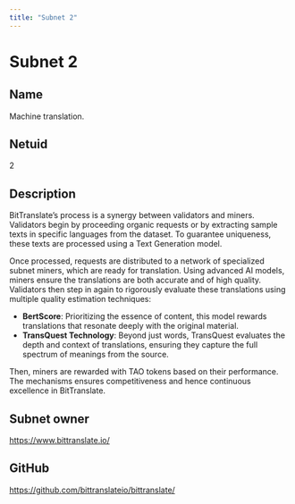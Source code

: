 ```yaml
---
title: "Subnet 2"
---
```


# Subnet 2

## Name

Machine translation.

## Netuid
2

## Description

BitTranslate’s process is a synergy between validators and miners. Validators begin by proceeding organic requests or by extracting sample texts in specific languages from the dataset. To guarantee uniqueness, these texts are processed using a Text Generation model.

Once processed, requests are distributed to a network of specialized subnet miners, which are ready for translation. Using advanced AI models, miners ensure the translations are both accurate and of high quality. Validators then step in again to rigorously evaluate these translations using multiple quality estimation techniques:

- **BertScore**: Prioritizing the essence of content, this model rewards translations that resonate deeply with the original material.
- **TransQuest Technology**: Beyond just words, TransQuest evaluates the depth and context of translations, ensuring they capture the full spectrum of meanings from the source.

Then, miners are rewarded with TAO tokens based on their performance. The mechanisms ensures competitiveness and hence continuous excellence in BitTranslate.

## Subnet owner

https://www.bittranslate.io/

## GitHub

https://github.com/bittranslateio/bittranslate/

<!-- 
## Hyperparameters

| Hyperparameter| Value|
|:---|------|
| rho | 10 |
| kappa | 32767 |
| immunity_period | 7200 |
| min_allowed_weights | 8 |
| max_weight_limit | 455 |
| tempo | 99 |
| min_difficulty | 1000000000000000000 |
| max_difficulty | 1000000000000000000 |
| weights_version | 2013 |
| weights_rate_limit | 100 |
| adjustment_interval | 112 |
| activity_cutoff | 5000 |
| registration_allowed | True |
| target_regs_per_interval | 2 |
| min_burn | 1000000000 |
| max_burn | 100000000000 |
| bonds_moving_avg | 900000 |
| max_regs_per_block | 1 |
| serving_rate_limit | 10 |
| max_validators | 128 | -->
